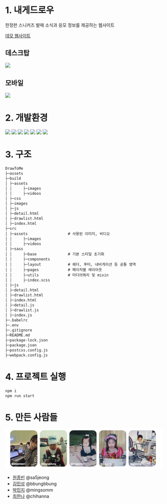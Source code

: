 # 1. 내게드로우

한정판 스니커즈 발매 소식과 응모 정보를 제공하는 웹사이트

[데모 웹사이트](https://gallant-payne-2a2f4d.netlify.app/)

## 데스크탑

<img src="./assets/desktop.gif">

## 모바일

<img src="./assets/mobile.gif">
  
  
    


# 2. 개발환경

<img src="https://img.shields.io/badge/html-E34F26?style=for-the-badge&logo=html5&logoColor=white">
<img src="https://img.shields.io/badge/css-1572B6?style=for-the-badge&logo=css3&logoColor=white">
<img src="https://img.shields.io/badge/javascript-F7DF1E?style=for-the-badge&logo=javascript&logoColor=black">
<img src="https://img.shields.io/badge/postcss-DD3A0A?style=for-the-badge&logo=postcss&logoColor=black">
<img src="https://img.shields.io/badge/sass-CC6699?style=for-the-badge&logo=sass&logoColor=black">
<img src="https://img.shields.io/badge/babel-F9DC3E?style=for-the-badge&logo=babel&logoColor=black">
<img src="https://img.shields.io/badge/webpack-8DD6F9?style=for-the-badge&logo=webpack&logoColor=black">

# 3. 구조

```
DrawToMe
├─assets
├─build
│ ├─assets
│ │     ├─images
│ │     ├─videos
│ ├─css
│ ├─images
│ ├─js
│ ├─detail.html
│ ├─drawlist.html
│ ├─index.html
├─src
│ ├─assets                  # 사용된 이미지, 비디오
│ │     ├─images
│ │     ├─videos
│ ├─sass
│ │     ├─base              # 기본 스타일 초기화
│ │     ├─components
│ │     ├─layout            # 헤더, 푸터, 내비게이션 등 공통 영역
│ │     ├─pages             # 페이지별 레이아웃
│ │     ├─utils             # 미디어쿼리 및 mixin
│ │     ├─index.scss
│ ├─js
│ ├─detail.html
│ ├─drawlist.html
│ ├─index.html
│ ├─detail.js
│ ├─drawlist.js
│ ├─index.js
├─.babelrc
├─.env
├─.gitignore
├─README.md
├─package-lock.json
├─package.json
├─postcss.config.js
├─webpack.config.js

```

# 4. 프로젝트 실행

```
npm i
npm run start
```

# 5. 만든 사람들

<img src="./assets/contributors.jpg">

- [원종빈](https://github.com/JJongBin) @sa5jeong
- [김민성](https://github.com/minsoftk) @bbungbbung
- [박민지](https://github.com/urther) @mingsomm
- [최한나](https://github.com/hann3) @chihanna
